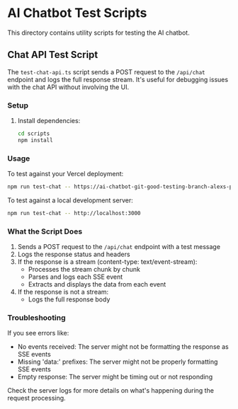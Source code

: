 # AI Chatbot Test Scripts

This directory contains utility scripts for testing the AI chatbot.

## Chat API Test Script

The `test-chat-api.ts` script sends a POST request to the `/api/chat` endpoint and logs the full response stream. It's useful for debugging issues with the chat API without involving the UI.

### Setup

1. Install dependencies:
   ```bash
   cd scripts
   npm install
   ```

### Usage

To test against your Vercel deployment:
```bash
npm run test-chat -- https://ai-chatbot-git-good-testing-branch-alexs-projects-27b9957e.vercel.app
```

To test against a local development server:
```bash
npm run test-chat -- http://localhost:3000
```

### What the Script Does

1. Sends a POST request to the `/api/chat` endpoint with a test message
2. Logs the response status and headers
3. If the response is a stream (content-type: text/event-stream):
   - Processes the stream chunk by chunk
   - Parses and logs each SSE event
   - Extracts and displays the data from each event
4. If the response is not a stream:
   - Logs the full response body

### Troubleshooting

If you see errors like:
- No events received: The server might not be formatting the response as SSE events
- Missing 'data:' prefixes: The server might not be properly formatting SSE events
- Empty response: The server might be timing out or not responding

Check the server logs for more details on what's happening during the request processing. 